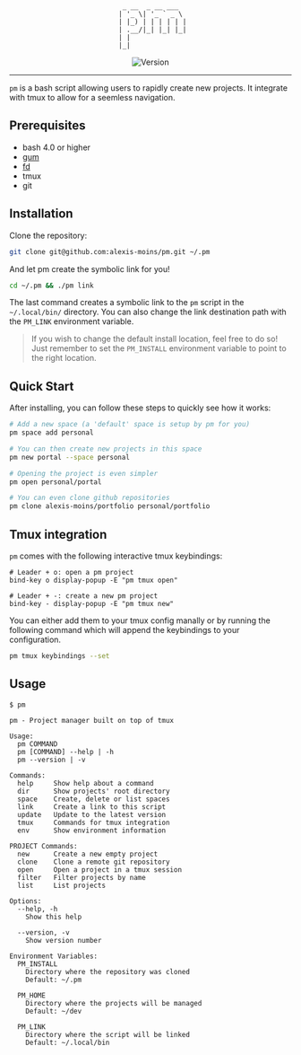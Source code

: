 <div align='center'>

```
                  
                  
  _ __  _ __ ___  
 | '_ \| '_ ` _ \ 
 | |_) | | | | | |
 | .__/|_| |_| |_|
 | |              
 |_|              
```

![Version](https://img.shields.io/badge/version-1.0.0-blue.svg)

</div>

---

`pm` is a bash script allowing users to rapidly create new projects. It integrate with tmux to allow for a seemless navigation.

## Prerequisites

- bash 4.0 or higher
- [gum](https://github.com/charmbracelet/gum)
- [fd](https://github.com/sharkdp/fd)
- tmux
- git


## Installation

Clone the repository:
```bash
git clone git@github.com:alexis-moins/pm.git ~/.pm
```

And let pm create the symbolic link for you!
```bash
cd ~/.pm && ./pm link
```

The last command creates a symbolic link to the `pm` script in the `~/.local/bin/` directory. You can also change the link destination path with the `PM_LINK` environment variable.

> If you wish to change the default install location, feel free to do so! Just remember to set the `PM_INSTALL` environment variable to point to the right location.

## Quick Start

After installing, you can follow these steps to quickly see how it works:

```bash
# Add a new space (a 'default' space is setup by pm for you)
pm space add personal

# You can then create new projects in this space
pm new portal --space personal

# Opening the project is even simpler
pm open personal/portal

# You can even clone github repositories
pm clone alexis-moins/portfolio personal/portfolio
```

## Tmux integration

`pm` comes with the following interactive tmux keybindings:

```tmux
# Leader + o: open a pm project
bind-key o display-popup -E "pm tmux open"

# Leader + -: create a new pm project
bind-key - display-popup -E "pm tmux new"
```

You can either add them to your tmux config manally or by running the following command which will append the keybindings to your configuration.
```bash
pm tmux keybindings --set
```

## Usage

```
$ pm

pm - Project manager built on top of tmux

Usage:
  pm COMMAND
  pm [COMMAND] --help | -h
  pm --version | -v

Commands:
  help     Show help about a command
  dir      Show projects' root directory
  space    Create, delete or list spaces
  link     Create a link to this script
  update   Update to the latest version
  tmux     Commands for tmux integration
  env      Show environment information

PROJECT Commands:
  new      Create a new empty project
  clone    Clone a remote git repository
  open     Open a project in a tmux session
  filter   Filter projects by name
  list     List projects

Options:
  --help, -h
    Show this help

  --version, -v
    Show version number

Environment Variables:
  PM_INSTALL
    Directory where the repository was cloned
    Default: ~/.pm

  PM_HOME
    Directory where the projects will be managed
    Default: ~/dev

  PM_LINK
    Directory where the script will be linked
    Default: ~/.local/bin
```

